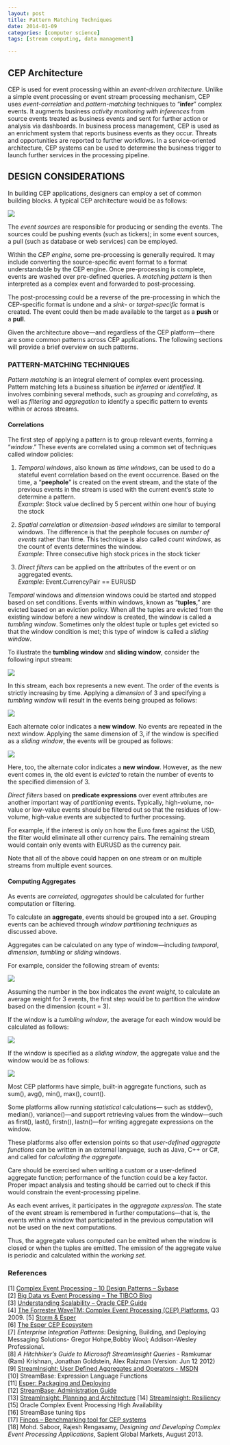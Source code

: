 ```yaml
---
layout: post
title: Pattern Matching Techniques
date: 2014-01-09
categories: [computer science]
tags: [stream computing, data management]

---
```

<script type="text/javascript"  src="http://cdn.mathjax.org/mathjax/latest/MathJax.js?config=TeX-AMS-MML_HTMLorMML"></script>

CEP Architecture
---

CEP is used for event processing within an *event-driven architecture*. Unlike a simple event processing or event stream processing mechanism, CEP uses *event-correlation* and *pattern-matching* techniques to “**infer**” complex events. It augments business *activity monitoring with inferences* from source events treated as business events and sent for further action or analysis via dashboards. In business process management, CEP is used as an enrichment system that reports business events as they occur. Threats and opportunities are reported to further workflows. In a service-oriented architecture, CEP systems can be used to determine the business trigger to launch further services in the processing pipeline.


DESIGN CONSIDERATIONS
---

In building CEP applications, designers can employ a set of common building blocks. A typical CEP architecture would be as follows:

![](http://sungsoo.github.com/images/typical-cep-architecture.png)

The *event sources* are responsible for producing or sending the events. The sources could be pushing events (such as tickers); in some event sources, a pull (such as database or web services) can be employed.
Within the *CEP engine*, some pre-processing is generally required. It may include converting the source-specific event format to a format understandable by the CEP engine. Once pre-processing is complete, events are washed over pre-defined queries. A *matching pattern* is then interpreted as a complex event and forwarded to post-processing.
The post-processing could be a reverse of the pre-processing in which the CEP-specific format is undone and a *sink*- or *target-specific* format is created. The event could then be made available to the target as a **push** or a **pull**.
Given the architecture above—and regardless of the CEP platform—there are some common patterns across CEP applications. The following sections will provide a brief overview on such patterns.

### PATTERN-MATCHING TECHNIQUES*Pattern matching* is an integral element of complex event processing. Pattern matching lets a business situation be *inferred* or *identified*. It involves combining several methods, such as *grouping* and *correlating*, as well as *filtering* and *aggregation* to identify a specific pattern to events within or across streams.
#### CorrelationsThe first step of applying a pattern is to group relevant events, forming a “*window*.” These events are correlated using a common set of techniques called window policies:
1. *Temporal windows*, also known as *time windows*, can be used to do a stateful event correlation based on the event occurrence. Based on the time, a “**peephole**”is created on the event stream, and the state of the previous events in the stream is used with the current event’s state to determine a pattern.  
*Example*: Stock value declined by 5 percent within one hour of buying the stock
2. *Spatial correlation* or *dimension-based windows* are similar to temporal windows. The difference is that the peephole focuses on *number of events* rather than time. This technique is also called *count windows*, as the count of events determines the window.  
*Example*: Three consecutive high stock prices in the stock ticker
3. *Direct filters* can be applied on the attributes of the event or on aggregated events.  
*Example*: Event.CurrencyPair == EURUSD 
*Temporal* windows and *dimension* windows could be started and stopped based on set conditions. Events within windows, known as “**tuples**,” are evicted based on an eviction policy. When all the tuples are evicted from the existing window before a new window is created,the window is called a *tumbling window*. Sometimes only the oldest tuple or tuples get evicted so that the window condition is met; this type of window is called a *sliding window*.

To illustrate the **tumbling window** and **sliding window**, consider the following input stream:

![](http://sungsoo.github.com/images/input-stream.png)

In this stream, each box represents a new event. The order of the events is strictly increasing by time. Applying a *dimension* of 3 and specifying a *tumbling window* will result in the events being grouped as follows:

![](http://sungsoo.github.com/images/stream-group.png)

Each alternate color indicates a **new window**. No events are repeated in the next window. Applying the same dimension of 3, if the window is specified as a *sliding window*, the events will be grouped as follows:

![](http://sungsoo.github.com/images/sliding-window.png)

Here, too, the alternate color indicates a **new window**. However, as the new event comes in, the old event is *evicted* to retain the number of events to the specified dimension of 3.


*Direct filters* based on **predicate expressions** over event attributes are another important way of *partitioning* events. Typically, high-volume, no-value or low-value events should be filtered out so that the residues of low-volume, high-value events are subjected to further processing. 

For example, if the interest is only onhow the Euro fares against the USD, the filter would eliminate all other currency pairs. The remaining stream would contain only events with EURUSD as the currency pair.
Note that all of the above could happen on one stream or on multiple streams from multiple event sources.
#### Computing AggregatesAs events are *correlated*, *aggregates* should be calculated for further computation or filtering.To calculate an **aggregate**, events should be grouped into a *set*. Grouping events can be achieved through *window partitioning techniques* as discussed above.
Aggregates can be calculated on any type of window—including *temporal*, *dimension*, *tumbling* or *sliding* windows.
For example, consider the following stream of events:
![](http://sungsoo.github.com/images/input-stream.png)
Assuming the number in the box indicates the *event weight*, to calculate an average weight for 3 events, the first step would be to partition the window based on the dimension (count = 3).
If the window is a *tumbling window*, the average for each window would be calculated as follows:![](http://sungsoo.github.com/images/tumbling-window.png)If the window is specified as a *sliding window*, the aggregate value and the window would be as follows:

![](http://sungsoo.github.com/images/window-average.png)Most CEP platforms have simple, built-in aggregate functions, such as sum(), avg(), min(), max(), count().
Some platforms allow running *statistical* calculations— such as stddev(), median(), variance()—and support retrieving values from the window—such as first(), last(), firstn(), lastn()—for writing aggregate expressions on the window.
These platforms also offer extension points so that *user-defined aggregate functions* can be written in an external language, such as Java, C++ or C#, and called for *calculating the aggregate*.
Care should be exercised when writing a custom or a user-defined aggregate function; performance of the function could be a key factor. Proper impact analysis and testing should be carried out to check if this would constrain the event-processing pipeline.
As each event arrives, it participates in the *aggregate expression*. The state of the event stream is remembered in further computations—that is, the events within a window that participated in the previous computation will not be used on the next computations.
Thus, the aggregate values computed can be emitted when the window is closed or when the tuples are emitted. The emission of the aggregate value is periodic and calculated within the *working set*.

### References
[1] [Complex Event Processing – 10 Design Patterns – Sybase](http://m.sybase.com/files/White_Papers/CEP-10-Design-Patterns-WP.pdf)  
[2] [Big Data vs Event Processing – The TIBCO Blog](http://www.tibco.com/blog/2012/01/26/big-data-vs-event-processing/)  
[3] [Understanding Scalability – Oracle CEP Guide](http://docs.oracle.com/cd/E14571_01/doc.1111/e14301/scalunder.htm)  
[4] [The Forrester WaveTM: Complex Event Processing (CEP) Platforms](http://www.reinsa.co.cr/2009wave_complex_event_processing_cep_platforms_q3.pdf), Q3 2009.
[5] [Storm & Esper](http://tomdzk.wordpress.com/2011/09/28/storm-esper/)  
[6] [The Esper CEP Ecosystem](http://blog.octo.com/en/the-esper-cep-ecosystem/)  
[7] *Enterprise Integration Patterns*: Designing, Building, and Deploying Messaging Solutions- Gregor Hohpe,Bobby Wool; Addison-Wesley Professional.    
[8] *A Hitchhiker’s Guide to Microsoft StreamInsight Queries* - Ramkumar (Ram) Krishnan, Jonathan Goldstein,Alex Raizman (Version: Jun 12 2012)  
[9] [StreamInsight: User Defined Aggregates and Operators - MSDN](http://msdn.microsoft.com/en-us/library/ee842720.aspx)  
[10] StreamBase: Expression Language Functions  
[11] [Esper: Packaging and Deploying](http://esper.codehaus.org/esper-4.0.0/doc/reference/en/html/packaging_deployment.html)  
[12] [StreamBase: Administration Guide](http://docs.streambase.com/sb72/index.jsp?topic=/com.streambase.sb.ide.help/data/html/admin/index.html)  
[13] [StreamInsight: Planning and Architecture](http://msdn.microsoft.com/en-us/library/ee391397(v=sql.111).aspx)  
[14] [StreamInsight: Resiliency](http://msdn.microsoft.com/en-in/library/hh290501.aspx)  
[15] Oracle Complex Event Processing High Availability  
[16] StreamBase tuning tips  
[17] [Fincos – Benchmarking tool for CEP systems](https://code.google.com/p/fincos/)  
[18] Mohd. Saboor, Rajesh Rengasamy, *Designing and Developing Complex Event Processing Applications*, Sapient Global Markets, August 2013.